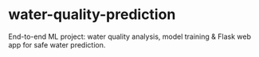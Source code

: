 # water-quality-prediction
End-to-end ML project: water quality analysis, model training &amp; Flask web app for safe water prediction.
